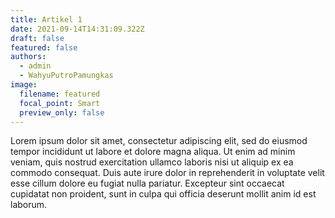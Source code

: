 ```yaml
---
title: Artikel 1
date: 2021-09-14T14:31:09.322Z
draft: false
featured: false
authors:
  - admin
  - WahyuPutroPamungkas
image:
  filename: featured
  focal_point: Smart
  preview_only: false
---
```

<!--StartFragment-->

Lorem ipsum dolor sit amet, consectetur adipiscing elit, sed do eiusmod tempor incididunt ut labore et dolore magna aliqua. Ut enim ad minim veniam, quis nostrud exercitation ullamco laboris nisi ut aliquip ex ea commodo consequat. Duis aute irure dolor in reprehenderit in voluptate velit esse cillum dolore eu fugiat nulla pariatur. Excepteur sint occaecat cupidatat non proident, sunt in culpa qui officia deserunt mollit anim id est laborum.

<!--EndFragment-->